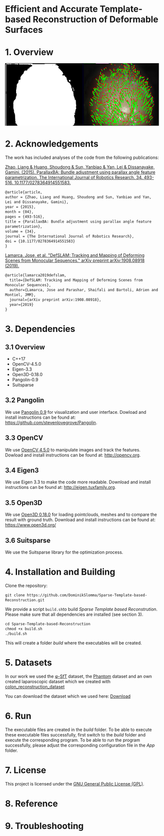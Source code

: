 <h1> Efficient and Accurate Template-based Reconstruction of Deformable Surfaces </h1>


# 1. Overview
![Alternativer Text](./data/image.png)


# 2. Acknowledgements
The work has included analyses of the code from the following publications:

[Zhao, Liang & Huang, Shoudong & Sun, Yanbiao & Yan, Lei & Dissanayake, Gamini. (2015). ParallaxBA: Bundle adjustment using parallax angle feature parametrization. The International Journal of Robotics Research. 34. 493-516. 10.1177/0278364914551583.](https://www.researchgate.net/publication/275260778_ParallaxBA_Bundle_adjustment_using_parallax_angle_feature_parametrization)

```
@article{article,
author = {Zhao, Liang and Huang, Shoudong and Sun, Yanbiao and Yan, Lei and Dissanayake, Gamini},
year = {2015},
month = {04},
pages = {493-516},
title = {ParallaxBA: Bundle adjustment using parallax angle feature parametrization},
volume = {34},
journal = {The International Journal of Robotics Research},
doi = {10.1177/0278364914551583}
}
```

[Lamarca, Jose, et al. "DefSLAM: Tracking and Mapping of Deforming Scenes from Monocular Sequences." arXiv preprint arXiv:1908.08918 (2019).](https://arxiv.org/abs/1908.08918)
```
@article{lamarca2019defslam,
  title={DefSLAM: Tracking and Mapping of Deforming Scenes from Monocular Sequences},
  author={Lamarca, Jose and Parashar, Shaifali and Bartoli, Adrien and Montiel, JMM},
  journal={arXiv preprint arXiv:1908.08918},
  year={2019}
}
```

# 3. Dependencies
## 3.1 Overview
<ul>
    <li>C++17</li>
    <li>OpenCV-4.5.0</li>
    <li>Eigen-3.3</li>
    <li>Open3D-0.18.0</li>
    <li>Pangolin-0.9</li>
    <li>Suitsparse</li>
</ul>

## 3.2 Pangolin
We use [Pangolin 0.9](https://github.com/stevenlovegrove/Pangolin) for visualization and user interface. Dowload and install instructions can be found at: https://github.com/stevenlovegrove/Pangolin.

## 3.3 OpenCV
We use [OpenCV 4.5.0](http://opencv.org) to manipulate images and track the features. Dowload and install instructions can be found at: http://opencv.org.

## 3.4 Eigen3
We use Eigen 3.3 to make the code more readable. Download and install instructions can be found at: http://eigen.tuxfamily.org.

## 3.5 Open3D
We use [Open3D 0.18.0](https://github.com/isl-org/Open3D) for loading pointclouds, meshes and to compare the result with ground truth. Download and install instructions can be found at: https://www.open3d.org/

## 3.6 Suitsparse
We use the Suitsparse library for the optimization process.

# 4. Installation and Building
Clone the repository:
```
git clone https://github.com/DominikSlomma/Sparse-Template-based-Reconstruction.git
```

We provide a script `build.sh`to build *Sparse Template based Reconstrution*. Please make sure that all dependencies are installed (see section 3).

```
cd Sparse-Template-based-Reconstruction
chmod +x build.sh
./build.sh
```
This will create a folder *build* where the executables will be created.

# 5. Datasets
In our work we used the [&phi;-SfT](https://drive.google.com/drive/folders/1gpzp5k64S6TnDbl8ZW8lgSmDE_nzHdh9?usp=sharing) dataset, the [Phantom](http://hamlyn.doc.ic.ac.uk/vision/) dataset and an own created laparoscopic dataset which we created with [colon_reconstruction_dataset](https://github.com/zsustc/colon_reconstruction_dataset) 

You can download the dataset which we used here: [Download]()

# 6. Run
The executable files are created in the *build* folder. To be able to execute these executable files successfully, first switch to the *build* folder and execute the corresponding program. To be able to run the program successfully, please adjust the corresponding configuration file in the *App* folder.


# 7. License

This project is licensed under the [GNU General Public License (GPL)](https://www.gnu.org/licenses/gpl-3.0.html).


# 8. Reference

# 9. Troubleshooting
